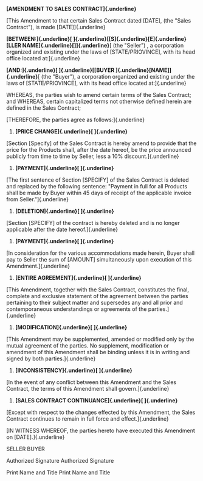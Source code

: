 **[AMENDMENT TO SALES CONTRACT]{.underline}**

[This Amendment to that certain Sales Contract dated \[DATE\], (the
"Sales Contract"), is made \[DATE\]]{.underline}

**[BETWEEN:]{.underline}[
]{.underline}[\[S]{.underline}[E]{.underline}[LLER
NAME]{.underline}[\]]{.underline}**[ (the "Seller") , a corporation
organized and existing under the laws of \[STATE/PRIOVINCE\], with its
head office located at:]{.underline}

**[AND:]{.underline}[ ]{.underline}[\[BUYER
]{.underline}[NAME\]]{.underline}**[ (the \"Buyer\"), a corporation
organized and existing under the laws of \[STATE/PRIOVINCE\], with its
head office located at:]{.underline}

WHEREAS, the parties wish to amend certain terms of the Sales Contract;
and WHEREAS, certain capitalized terms not otherwise defined herein are
defined in the Sales Contract;

[THEREFORE, the parties agree as follows:]{.underline}

1.  **[PRICE CHANGE]{.underline}[ ]{.underline}**

[Section \[Specify\] of the Sales Contract is hereby amend to provide
that the price for the Products shall, after the date hereof, be the
price announced publicly from time to time by Seller, less a 10%
discount.]{.underline}

1.  **[PAYMENT]{.underline}[ ]{.underline}**

[The first sentence of Section \[SPECIFY\] of the Sales Contract is
deleted and replaced by the following sentence: "Payment in full for all
Products shall be made by Buyer within 45 days of receipt of the
applicable invoice from Seller."]{.underline}

1.  **[DELETION]{.underline}[ ]{.underline}**

[Section \[SPECIFY\] of the contract is hereby deleted and is no longer
applicable after the date hereof.]{.underline}

1.  **[PAYMENT]{.underline}[ ]{.underline}**

[In consideration for the various accommodations made herein, Buyer
shall pay to Seller the sum of \[AMOUNT\] simultaneously upon execution
of this Amendment.]{.underline}

1.  **[ENTIRE AGREEMENT]{.underline}[ ]{.underline}**

[This Amendment, together with the Sales Contract, constitutes the
final, complete and exclusive statement of the agreement between the
parties pertaining to their subject matter and supersedes any and all
prior and contemporaneous understandings or agreements of the
parties.]{.underline}

1.  **[MODIFICATION]{.underline}[ ]{.underline}**

[This Amendment may be supplemented, amended or modified only by the
mutual agreement of the parties. No supplement, modification or
amendment of this Amendment shall be binding unless it is in writing and
signed by both parties.]{.underline}

1.  **[INCONSISTENCY]{.underline}[ ]{.underline}**

[In the event of any conflict between this Amendment and the Sales
Contract, the terms of this Amendment shall govern.]{.underline}

1.  **[SALES CONTRACT CONTINUANCE]{.underline}[ ]{.underline}**

[Except with respect to the changes effected by this Amendment, the
Sales Contract continues to remain in full force and
effect.]{.underline}

[IN WITNESS WHEREOF, the parties hereto have executed this Amendment on
\[DATE\].]{.underline}

SELLER BUYER

Authorized Signature Authorized Signature

Print Name and Title Print Name and Title
